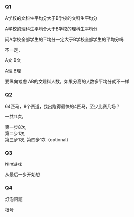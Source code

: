 
### Q1

A学校的文科生平均分大于B学校的文科生平均分

A学校的理科生平均分大于B学校的理科生平均分

问A学校全部学生的平均分一定大于B学校全部学生的平均分吗

不一定，

A文  B文

A理  B理  

要纵向考虑 AB的文理科人数，如果分高的人数多平均分就不一样

### Q2

64匹马，8个赛道，找出跑得最快的4匹马，至少比赛几场？

一共11次，

第一步8次,   
第二步1次,  
第三步1次,
第四步1次（optional）


### Q3

Nim游戏

从最后一步开始想


### Q4

灯泡问题

根号




